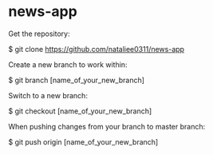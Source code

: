 # news-app


Get the repository:

$ git clone https://github.com/nataliee0311/news-app


Create a new branch to work within:

$ git branch [name_of_your_new_branch]


Switch to a new branch:

$ git checkout [name_of_your_new_branch]


When pushing changes from your branch to master branch: 

$ git push origin [name_of_your_new_branch]


